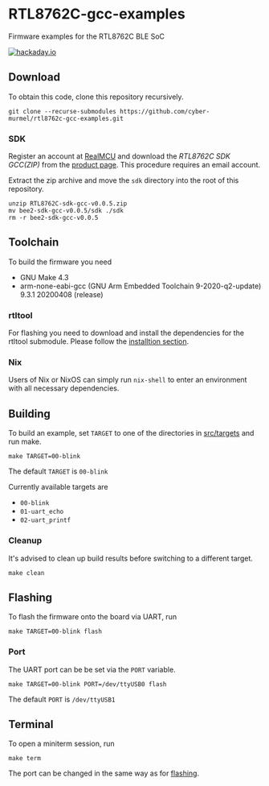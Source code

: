 # RTL8762C-gcc-examples
Firmware examples for the RTL8762C BLE SoC

[![hackaday.io](https://img.shields.io/badge/hackaday-io-gold.svg)](https://hackaday.io/project/182205-py-ft10)

## Download
To obtain this code, clone this repository recursively.
```shell
git clone --recurse-submodules https://github.com/cyber-murmel/rtl8762c-gcc-examples.git
```

### SDK
Register an account at [RealMCU](https://www.realmcu.com) and download the
*RTL8762C SDK GCC(ZIP)* from the [product page](https://www.realmcu.com/en/Home/Product/93cc0582-3a3f-4ea8-82ea-76c6504e478a).
This procedure requires an email account.

Extract the zip archive and move the `sdk` directory into the root of this repository.

```shell
unzip RTL8762C-sdk-gcc-v0.0.5.zip
mv bee2-sdk-gcc-v0.0.5/sdk ./sdk
rm -r bee2-sdk-gcc-v0.0.5
```

## Toolchain
To build the firmware you need
- GNU Make 4.3
- arm-none-eabi-gcc (GNU Arm Embedded Toolchain 9-2020-q2-update) 9.3.1 20200408 (release)

### rtltool
For flashing you need to download and install the dependencies for the rtltool submodule.
Please follow the [installtion section](https://github.com/cyber-murmel/rtltool/blob/main/README.md#installation).

### Nix
Users of Nix or NixOS can simply run `nix-shell` to enter an environment with all necessary dependencies.

## Building
To build an example, set `TARGET` to one of the directories in [src/targets](src/targets) and run make.

```shell
make TARGET=00-blink
```

The default `TARGET` is `00-blink`

Currently available targets are
- `00-blink`
- `01-uart_echo`
- `02-uart_printf`

### Cleanup
It's advised to clean up build results before switching to a different target.

```shell
make clean
```

## Flashing
To flash the firmware onto the board via UART, run

```shell
make TARGET=00-blink flash
```

### Port
The UART port can be be set via the `PORT` variable.

```shell
make TARGET=00-blink PORT=/dev/ttyUSB0 flash
```

The default `PORT` is `/dev/ttyUSB1`

## Terminal
To open a miniterm session, run

```shell
make term
```

The port can be changed in the same way as for [flashing](#port).
